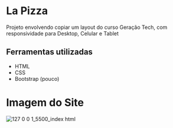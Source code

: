 # La Pizza

Projeto envolvendo copiar um layout do curso Geração Tech, com responsividade para Desktop, Celular e Tablet

## Ferramentas utilizadas

- HTML
- CSS
- Bootstrap (pouco)

# Imagem do Site
![127 0 0 1_5500_index html](https://github.com/user-attachments/assets/15467d08-7519-44d6-8ab2-6510e697cf53)

